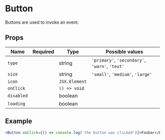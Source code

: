 # Button

Buttons are used to invoke an event.

## Props

| Name          | Required  | Type          | Possible values                                |
|---------------|-----------|---------------|------------------------------------------------|
| `type`        |           | string        | `'primary'`, `'secondary'`, `'warn'`, `'text'` |
| `size`        |           | string        | `'small'`, `'medium'`, `'large'`               |
| `icon`        |           | `JSX.Element` |                                                |
| `onClick`     |           | `() => void`  |                                                |
| `disabled`    |           | boolean       |                                                |
| `loading`     |           | boolean       |                                                |

## Example

```jsx
<Button onClick={() => console.log('the button was clicked')}>Foobar</Button>
```
